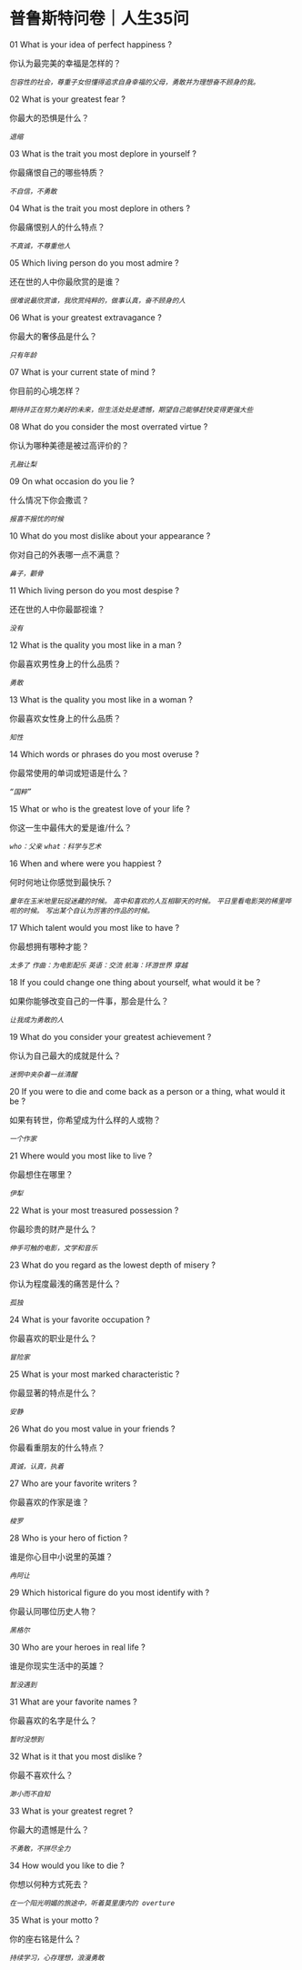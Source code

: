# 普鲁斯特问卷｜人生35问


01 What is your idea of perfect happiness ? 

你认为最完美的幸福是怎样的？

*`包容性的社会，尊重子女但懂得追求自身幸福的父母，勇敢并为理想奋不顾身的我。`*


02 What is your greatest fear ? 

你最大的恐惧是什么？

*`退缩`*



03 What is the trait you most deplore in yourself ? 

你最痛恨自己的哪些特质？

*`不自信，不勇敢`*






04 What is the trait you most deplore in others ? 

你最痛恨别人的什么特点？ 

*`不真诚，不尊重他人`*





05 Which living person do you most admire ? 

还在世的人中你最欣赏的是谁？

*`很难说最欣赏谁，我欣赏纯粹的，做事认真，奋不顾身的人`*





06 What is your greatest extravagance ? 

你最大的奢侈品是什么？

*`只有年龄`*




07 What is your current state of mind ? 

你目前的心境怎样？

*`期待并正在努力美好的未来，但生活处处是遗憾，期望自己能够赶快变得更强大些`*





08 What do you consider the most overrated virtue ? 

你认为哪种美德是被过高评价的？

*`孔融让梨`*





09 On what occasion do you lie ? 

什么情况下你会撒谎？

*`报喜不报忧的时候`*





10 What do you most dislike about your appearance ?

你对自己的外表哪一点不满意？

*`鼻子，颧骨`*





11 Which living person do you most despise ? 

还在世的人中你最鄙视谁？

*`没有`*





12 What is the quality you most like in a man ? 

你最喜欢男性身上的什么品质？

*`勇敢`*





13 What is the quality you most like in a woman ? 

你最喜欢女性身上的什么品质？

*`知性`*





14 Which words or phrases do you most overuse ? 

你最常使用的单词或短语是什么？ 

*`“国粹”`*





15 What or who is the greatest love of your life ? 

你这一生中最伟大的爱是谁/什么？ 

*`who：父亲`*
*`what：科学与艺术`*





16 When and where were you happiest ? 

何时何地让你感觉到最快乐？ 

*`童年在玉米地里玩捉迷藏的时候。`*
*`高中和喜欢的人互相聊天的时候。`*
*`平日里看电影哭的稀里哗啦的时候。`*
*`写出某个自认为厉害的作品的时候。`*





17 Which talent would you most like to have ? 

你最想拥有哪种才能？ 

*`太多了`*
*`作曲：为电影配乐`*
*`英语：交流`*
*`航海：环游世界`*
*`穿越`*






18 If you could change one thing about yourself, what would it be ? 

如果你能够改变自己的一件事，那会是什么？ 

*`让我成为勇敢的人`*





19 What do you consider your greatest achievement ? 

你认为自己最大的成就是什么？ 

*`迷惘中夹杂着一丝清醒`*





20 If you were to die and come back as a person or a thing, what would it be ? 

如果有转世，你希望成为什么样的人或物？ 

*`一个作家`*





21 Where would you most like to live ? 

你最想住在哪里？ 

*`伊犁`*





22 What is your most treasured possession ? 

你最珍贵的财产是什么？ 

*`伸手可触的电影，文学和音乐`*




23 What do you regard as the lowest depth of misery ? 

你认为程度最浅的痛苦是什么？ 

*`孤独`*





24 What is your favorite occupation ? 

你最喜欢的职业是什么？ 

*`冒险家`*





25 What is your most marked characteristic ? 

你最显著的特点是什么？ 

*`安静`*




26 What do you most value in your friends ?

你最看重朋友的什么特点？ 

*`真诚，认真，执着`*





27 Who are your favorite writers ? 

你最喜欢的作家是谁？ 

*`梭罗`*



28 Who is your hero of fiction ?

 谁是你心目中小说里的英雄？


*`冉阿让`*




29 Which historical figure do you most identify with ? 

你最认同哪位历史人物？ 

*`黑格尔`*





30 Who are your heroes in real life ? 

谁是你现实生活中的英雄？ 

*`暂没遇到`*





31 What are your favorite names ? 

你最喜欢的名字是什么？ 

*`暂时没想到`*





32 What is it that you most dislike ? 

你最不喜欢什么？ 

*`渺小而不自知`*





33 What is your greatest regret ? 

你最大的遗憾是什么？ 

*`不勇敢，不拼尽全力`*





34 How would you like to die ? 

你想以何种方式死去？ 


*`在一个阳光明媚的旅途中，听着莫里康内的 overture`*




35 What is your motto ? 

你的座右铭是什么？ 

*`持续学习，心存理想，浪漫勇敢`*
